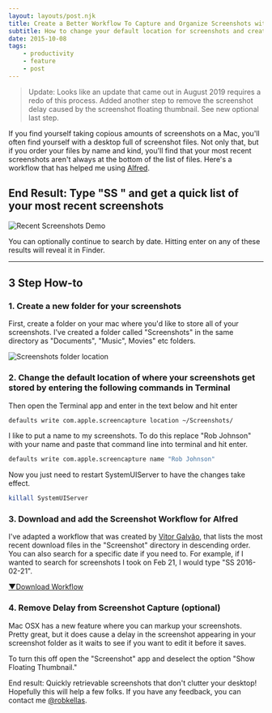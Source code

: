 ```yaml
---
layout: layouts/post.njk
title: Create a Better Workflow To Capture and Organize Screenshots with Alfred for Mac
subtitle: How to change your default location for screenshots and create a better workflow to retrieve them with Alfred.
date: 2015-10-08
tags:
    - productivity
    - feature
    - post
---
```


> Update: Looks like an update that came out in August 2019 requires a redo of this process. Added another step to remove the screenshot delay caused by the screenshot floating thumbnail. See new optional last step.

If you find yourself taking copious amounts of screenshots on a Mac, you'll often find yourself with a desktop full of screenshot files. Not only that, but if you order your files by name and kind, you'll find that your most recent screenshots aren't always at the bottom of the list of files. Here's a workflow that has helped me using [Alfred](https://www.alfredapp.com).

## End Result: Type "SS " and get a quick list of your most recent screenshots

![Recent Screenshots Demo](/assets/img/content/screenshot-workflow.gif)

You can optionally continue to search by date. Hitting enter on any of these results will reveal it in Finder.

___

## 3 Step How-to

### 1. Create a new folder for your screenshots

First, create a folder on your mac where you'd like to store all of your screenshots. I've created a folder called "Screenshots" in the same directory as "Documents", "Music", Movies" etc folders.

![Screenshots folder location](/assets/img/content/screenshot-folder-location.png "screenshots folder location on mac")

### 2. Change the default location of where your screenshots get stored by entering the following commands in Terminal

Then open the Terminal app and enter in the text below and hit enter

``` bash
defaults write com.apple.screencapture location ~/Screenshots/
```

I like to put a name to my screenshots. To do this replace "Rob Johnson" with your name and paste that command line into terminal and hit enter.

``` bash
defaults write com.apple.screencapture name "Rob Johnson"
```

Now you just need to restart SystemUIServer to have the changes take effect.

``` bash
killall SystemUIServer
```

### 3. Download and add the Screenshot Workflow for Alfred

I've adapted a workflow that was created by [Vítor Galvão](http://vitorgalvao.com/), that lists the most recent download files in the "Screenshot" directory in descending order. You can also search for a specific date if you need to. For example, if I wanted to search for screenshots I took on Feb 21, I would type "SS 2016-02-21".

<a href="/assets/files/Recent-Screenshots.alfredworkflow" class="button download" id="Alfred Screenshot Workflow"><span class="icon is-danger"><strong>&#9660;</strong></span>Download Workflow</a>

### 4. Remove Delay from Screenshot Capture (optional)

Mac OSX has a new feature where you can markup your screenshots. Pretty great, but it does cause a delay in the screenshot appearing in your screenshot folder as it waits to see if you want to edit it before it saves.

To turn this off open the "Screenshot" app and deselect the option "Show Floating Thumbnail."

End result: Quickly retrievable screenshots that don't clutter your desktop! Hopefully this will help a few folks. If you have any feedback, you can contact me [@robkellas](https://twitter.com/robkellas).